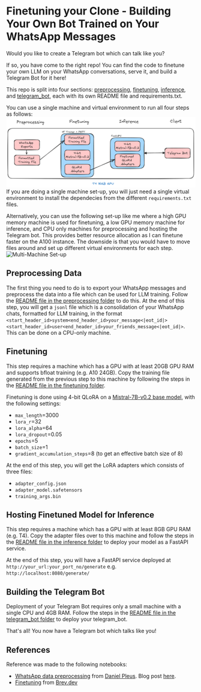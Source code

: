 # Finetuning your Clone - Building Your Own Bot Trained on Your WhatsApp Messages

Would you like to create a Telegram bot which can talk like you? 

If so, you have come to the right repo! You can find the code to finetune your own LLM on your WhatsApp conversations, serve it, and build a Telegram Bot for it here!

This repo is split into four sections: [preprocessing](preprocessing), [finetuning](finetuning), [inference](inference), and [telegram_bot](telegram_bot), each with its own README file and requirements.txt. 

You can use a single machine and virtual environment to run all four steps as follows:
![Single Machine Set-up](single-machine.png)
If you are doing a single machine set-up, you will just need a single virtual environment to install the dependecies from the different `requirements.txt` files.


Alternatively, you can use the following set-up like me where a high GPU memory machine is used for finetuning, a low GPU memory machine for inference, and CPU only machines for preprocessing and hosting the Telegram bot. This provides better resource allocation as I can finetune faster on the A100 instance. The downside is that you would have to move files around and set up different virtual environments for each step.
![Multi-Machine Set-up](image.png)

## Preprocessing Data
The first thing you need to do is to export your WhatsApp messages and preprocess the data into a file which can be used for LLM training. Follow the [README file in the preprocessing folder](preprocessing/README.md) to do this. At the end of this step, you will get a `jsonl` file which is a consolidation of your WhatsApp chats, formatted for LLM training, in the format `<start_header_id>system<end_header_id>your_message<|eot_id|><start_header_id>user<end_header_id>your_friends_message<|eot_id|>`. This can be done on a CPU-only machine.

## Finetuning
This step requires a machine which has a GPU with at least 20GB GPU RAM and supports bfloat training (e.g. A10 24GB). Copy the training file generated from the previous step to this machine by following the steps in the [README file in the finetuning folder](finetuning/README.md).

Finetuning is done using 4-bit QLoRA on a [Mistral-7B-v0.2 base model](https://huggingface.co/mistral-community/Mistral-7B-v0.2), with the following settings:
- `max_length`=3000
- `lora_r`=32
- `lora_alpha`=64
- `lora_dropout`=0.05
- `epochs`=5
- `batch_size`=1
- `gradient_accumulation_steps`=8 (to get an effective batch size of 8)

At the end of this step, you will get the LoRA adapters which consists of three files:
- `adapter_config.json`
- `adapter_model.safetensors`
- `training_args.bin`

## Hosting Finetuned Model for Inference
This step requires a machine which has a GPU with at least 8GB GPU RAM (e.g. T4). Copy the adapter files over to this machine and follow the steps in the [README file in the inference folder](inference/README.md) to deploy your model as a FastAPI service.

At the end of this step, you will have a FastAPI service deployed at `http://your_url:your_port_no/generate` e.g. `http://localhost:8080/generate/`

## Building the Telegram Bot
Deployment of your Telegram Bot requires only a small machine with a single CPU and 4GB RAM. Follow the steps in the [README file in the telegram_bot folder](telegram_bot/README.md) to deploy your telegram_bot.


That's all! You now have a Telegram bot which talks like you!


## References

Reference was made to the following notebooks:
- [WhatsApp data preprocessing](https://colab.research.google.com/drive/1Xf_FoKMxKd-RHdo4mPNVpTu__8tCGRgB#scrollTo=dYnFubkFJDEm) from [Daniel Pleus](https://www.linkedin.com/in/daniel-pleus/). Blog post [here](https://www.linkedin.com/pulse/building-chatbot-fine-tune-llms-whatsapp-data-daniel-pleus/).
- [Finetuning](https://github.com/brevdev/notebooks/blob/main/mistral-finetune-own-data.ipynb) from [Brev.dev](https://github.com/brevdev)

